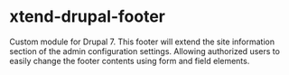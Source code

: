 # xtend-drupal-footer
Custom module for Drupal 7. This footer will extend the site information section of the admin configuration settings. Allowing authorized users to easily change the footer contents using form and field elements.
